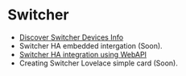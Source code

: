 # Switcher

- [Discover Switcher Devices Info](switcher/switcher_discovery.md)
- Switcher HA embedded intergation (Soon).
- [Switcher HA integration using WebAPI](switcher/switcher_webapi.md)
- Creating Switcher Lovelace simple card (Soon). 
